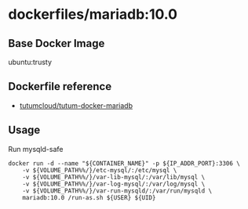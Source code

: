 # dockerfiles/mariadb:10.0

## Base Docker Image

ubuntu:trusty

## Dockerfile reference

- [tutumcloud/tutum-docker-mariadb](https://github.com/tutumcloud/tutum-docker-mariadb/tree/master/5.5)

## Usage

Run mysqld-safe

    docker run -d --name "${CONTAINER_NAME}" -p ${IP_ADDR_PORT}:3306 \
        -v ${VOLUME_PATH%%/}/etc-mysql/:/etc/mysql \
        -v ${VOLUME_PATH%%/}/var-lib-mysql/:/var/lib/mysql \
        -v ${VOLUME_PATH%%/}/var-log-mysql/:/var/log/mysql \
        -v ${VOLUME_PATH%%/}/var-run-mysqld/:/var/run/mysqld \
        mariadb:10.0 /run-as.sh ${USER} ${UID} 

